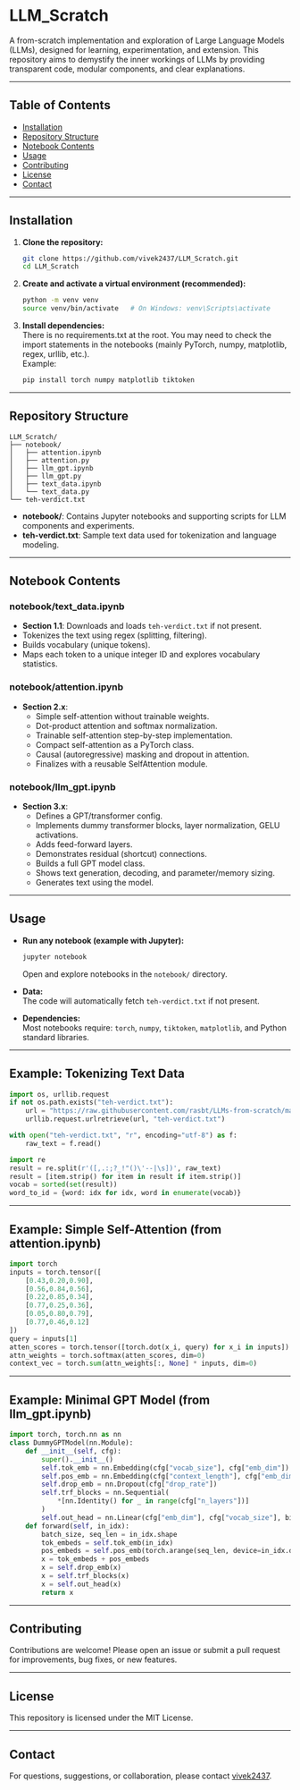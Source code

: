 # LLM_Scratch

A from-scratch implementation and exploration of Large Language Models (LLMs), designed for learning, experimentation, and extension. This repository aims to demystify the inner workings of LLMs by providing transparent code, modular components, and clear explanations.

---

## Table of Contents

- [Installation](#installation)
- [Repository Structure](#repository-structure)
- [Notebook Contents](#notebook-contents)
- [Usage](#usage)
- [Contributing](#contributing)
- [License](#license)
- [Contact](#contact)

---

## Installation

1. **Clone the repository:**
   ```bash
   git clone https://github.com/vivek2437/LLM_Scratch.git
   cd LLM_Scratch
   ```

2. **Create and activate a virtual environment (recommended):**
   ```bash
   python -m venv venv
   source venv/bin/activate   # On Windows: venv\Scripts\activate
   ```

3. **Install dependencies:**  
   There is no requirements.txt at the root. You may need to check the import statements in the notebooks (mainly PyTorch, numpy, matplotlib, regex, urllib, etc.).  
   Example:
   ```bash
   pip install torch numpy matplotlib tiktoken
   ```

---

## Repository Structure

```
LLM_Scratch/
├── notebook/
│   ├── attention.ipynb
│   ├── attention.py
│   ├── llm_gpt.ipynb
│   ├── llm_gpt.py
│   ├── text_data.ipynb
│   └── text_data.py
└── teh-verdict.txt
```

- **notebook/**: Contains Jupyter notebooks and supporting scripts for LLM components and experiments.
- **teh-verdict.txt**: Sample text data used for tokenization and language modeling.

---

## Notebook Contents

### notebook/text_data.ipynb
- **Section 1.1**: Downloads and loads `teh-verdict.txt` if not present.
- Tokenizes the text using regex (splitting, filtering).
- Builds vocabulary (unique tokens).
- Maps each token to a unique integer ID and explores vocabulary statistics.

### notebook/attention.ipynb
- **Section 2.x**: 
    - Simple self-attention without trainable weights.
    - Dot-product attention and softmax normalization.
    - Trainable self-attention step-by-step implementation.
    - Compact self-attention as a PyTorch class.
    - Causal (autoregressive) masking and dropout in attention.
    - Finalizes with a reusable SelfAttention module.

### notebook/llm_gpt.ipynb
- **Section 3.x**:
    - Defines a GPT/transformer config.
    - Implements dummy transformer blocks, layer normalization, GELU activations.
    - Adds feed-forward layers.
    - Demonstrates residual (shortcut) connections.
    - Builds a full GPT model class.
    - Shows text generation, decoding, and parameter/memory sizing.
    - Generates text using the model.

---

## Usage

- **Run any notebook (example with Jupyter):**
  ```bash
  jupyter notebook
  ```
  Open and explore notebooks in the `notebook/` directory.

- **Data:**  
  The code will automatically fetch `teh-verdict.txt` if not present.

- **Dependencies:**  
  Most notebooks require: `torch`, `numpy`, `tiktoken`, `matplotlib`, and Python standard libraries.

---

## Example: Tokenizing Text Data

```python
import os, urllib.request
if not os.path.exists("teh-verdict.txt"):
    url = "https://raw.githubusercontent.com/rasbt/LLMs-from-scratch/main/ch02/01_main-chapter-code/the-verdict.txt"
    urllib.request.urlretrieve(url, "teh-verdict.txt")

with open("teh-verdict.txt", "r", encoding="utf-8") as f:
    raw_text = f.read()

import re
result = re.split(r'([,.:;?_!"()\'--|\s])', raw_text)
result = [item.strip() for item in result if item.strip()]
vocab = sorted(set(result))
word_to_id = {word: idx for idx, word in enumerate(vocab)}
```

---

## Example: Simple Self-Attention (from attention.ipynb)

```python
import torch
inputs = torch.tensor([
    [0.43,0.20,0.90],
    [0.56,0.84,0.56],
    [0.22,0.85,0.34],
    [0.77,0.25,0.36],
    [0.05,0.80,0.79],
    [0.77,0.46,0.12]
])
query = inputs[1]
atten_scores = torch.tensor([torch.dot(x_i, query) for x_i in inputs])
attn_weights = torch.softmax(atten_scores, dim=0)
context_vec = torch.sum(attn_weights[:, None] * inputs, dim=0)
```

---

## Example: Minimal GPT Model (from llm_gpt.ipynb)

```python
import torch, torch.nn as nn
class DummyGPTModel(nn.Module):
    def __init__(self, cfg):
        super().__init__()
        self.tok_emb = nn.Embedding(cfg["vocab_size"], cfg["emb_dim"])
        self.pos_emb = nn.Embedding(cfg["context_length"], cfg["emb_dim"])
        self.drop_emb = nn.Dropout(cfg["drop_rate"])
        self.trf_blocks = nn.Sequential(
            *[nn.Identity() for _ in range(cfg["n_layers"])]
        )
        self.out_head = nn.Linear(cfg["emb_dim"], cfg["vocab_size"], bias=False)
    def forward(self, in_idx):
        batch_size, seq_len = in_idx.shape
        tok_embeds = self.tok_emb(in_idx)
        pos_embeds = self.pos_emb(torch.arange(seq_len, device=in_idx.device))
        x = tok_embeds + pos_embeds
        x = self.drop_emb(x)
        x = self.trf_blocks(x)
        x = self.out_head(x)
        return x
```

---

## Contributing

Contributions are welcome! Please open an issue or submit a pull request for improvements, bug fixes, or new features.

---

## License

This repository is licensed under the MIT License.

---

## Contact

For questions, suggestions, or collaboration, please contact [vivek2437](https://github.com/vivek2437).
